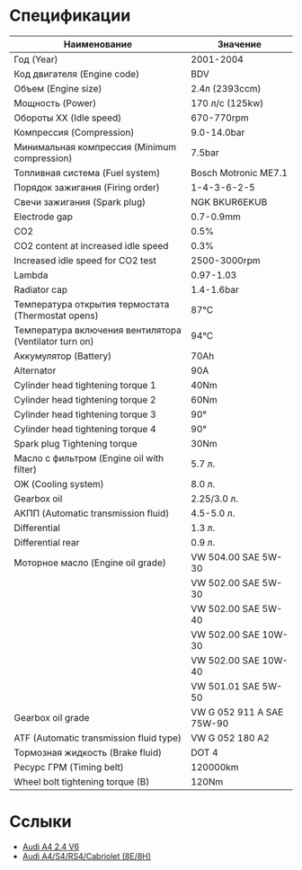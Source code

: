 # Спецификации

Наименование | Значение
-------------|-----------
Год (Year)|2001-2004
Код двигателя (Engine code)|BDV
Объем (Engine size)|2.4л (2393ccm)
Мощность (Power)|170 л/с (125kw)
Обороты ХХ (Idle speed)|670-770rpm
Компрессия (Compression)|9.0-14.0bar
Минимальная компрессия (Minimum compression)|7.5bar
Топливная система (Fuel system)|Bosch Motronic ME7.1
Порядок зажигания (Firing order)|1-4-3-6-2-5
Свечи зажигания (Spark plug)|NGK BKUR6EKUB
Electrode gap|0.7-0.9mm
CO2|0.5%
CO2 content at increased idle speed|0.3%
Increased idle speed for CO2 test|2500-3000rpm
Lambda|0.97-1.03
Radiator cap|1.4-1.6bar
Температура открытия термостата (Thermostat opens)|87℃
Температура включения вентилятора (Ventilator turn on)|94℃
Аккумулятор (Battery)|70Ah
Alternator|90A
Cylinder head tightening torque 1|40Nm
Cylinder head tightening torque 2|60Nm
Cylinder head tightening torque 3|90°
Cylinder head tightening torque 4|90°
Spark plug Tightening torque|30Nm
Масло с фильтром (Engine oil with filter)|5.7 л.
ОЖ (Cooling system)|8.0 л.
Gearbox oil|2.25/3.0 л.
АКПП (Automatic transmission fluid)|4.5-5.0 л.
Differential|1.3 л.
Differential rear|0.9 л.
Моторное масло (Engine oil grade)|VW 504.00 SAE 5W-30
                                 |VW 502.00 SAE 5W-30
                                 |VW 502.00 SAE 5W-40
                                 |VW 502.00 SAE 10W-30
                                 |VW 502.00 SAE 10W-40
                                 |VW 501.01 SAE 5W-50
Gearbox oil grade|VW G 052 911 A SAE 75W-90
ATF (Automatic transmission fluid type)|VW G 052 180 A2
Тормозная жидкость (Brake fluid)|DOT 4
Ресурс ГРМ (Timing belt)|120000km
Wheel bolt tightening torque (B)|120Nm

# Сслыки
* [Audi A4 2.4 V6](http://www.carrepairdata.com/service/repair/manual/eng/audi/a4/2_4-v6/2001-2004/bdv/2393/125/)
* [Audi A4/S4/RS4/Cabriolet (8E/8H)](http://wiki.ross-tech.com/wiki/index.php/Audi_A4/S4/RS4/Cabriolet_%288E/8H%29)


